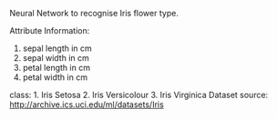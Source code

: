 Neural Network to recognise Iris flower type.

Attribute Information:
   1. sepal length in cm
   2. sepal width in cm
   3. petal length in cm
   4. petal width in cm

class: 
      1. Iris Setosa
      2. Iris Versicolour
      3. Iris Virginica
Dataset source: http://archive.ics.uci.edu/ml/datasets/Iris
